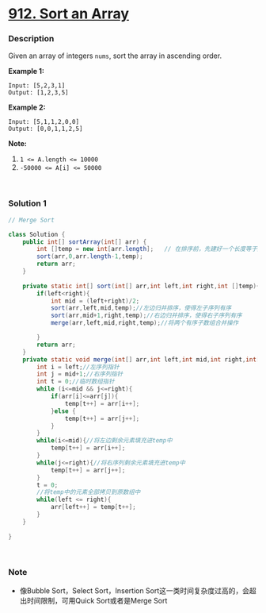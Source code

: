 # [912. Sort an Array](https://leetcode-cn.com/problems/sort-an-array/)

### Description

Given an array of integers `nums`, sort the array in ascending order.



**Example 1:**

```
Input: [5,2,3,1]
Output: [1,2,3,5]
```

**Example 2:**

```
Input: [5,1,1,2,0,0]
Output: [0,0,1,1,2,5]
```

 

**Note:**

1. `1 <= A.length <= 10000`
2. `-50000 <= A[i] <= 50000`

<br>

### Solution 1

```java
// Merge Sort

class Solution {
    public int[] sortArray(int[] arr) {
        int []temp = new int[arr.length];	// 在排序前，先建好一个长度等于原数组长度的临时数组，避免递归中频繁开辟空间
        sort(arr,0,arr.length-1,temp);
        return arr;
    }
    
    private static int[] sort(int[] arr,int left,int right,int []temp){
        if(left<right){
            int mid = (left+right)/2;
            sort(arr,left,mid,temp);//左边归并排序，使得左子序列有序
            sort(arr,mid+1,right,temp);//右边归并排序，使得右子序列有序
            merge(arr,left,mid,right,temp);//将两个有序子数组合并操作

        }
        return arr;
    }
    private static void merge(int[] arr,int left,int mid,int right,int[] temp){
        int i = left;//左序列指针
        int j = mid+1;//右序列指针
        int t = 0;//临时数组指针
        while (i<=mid && j<=right){
            if(arr[i]<=arr[j]){
                temp[t++] = arr[i++];
            }else {
                temp[t++] = arr[j++];
            }
        }
        while(i<=mid){//将左边剩余元素填充进temp中
            temp[t++] = arr[i++];
        }
        while(j<=right){//将右序列剩余元素填充进temp中
            temp[t++] = arr[j++];
        }
        t = 0;
        //将temp中的元素全部拷贝到原数组中
        while(left <= right){
            arr[left++] = temp[t++];
        }
    }
    
}
```



<br>

### Note

- 像Bubble Sort，Select Sort，Insertion Sort这一类时间复杂度过高的，会超出时间限制，可用Quick Sort或者是Merge Sort